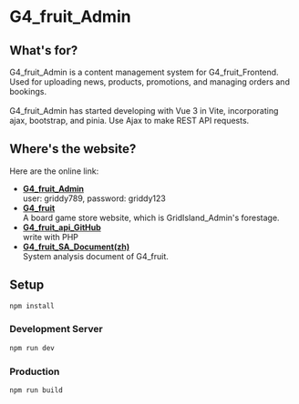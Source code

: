 # G4_fruit_Admin 

What's for?
---
G4_fruit_Admin is a content management system for G4_fruit_Frontend.<br>
Used for uploading news, products, promotions, and managing orders and bookings. <br><br>
G4_fruit_Admin has started developing with Vue 3 in Vite, incorporating ajax, bootstrap, and pinia. Use Ajax to make REST API requests.

Where's the website?
---

Here are the online link:<br>
- [**G4_fruit_Admin**](https://tibamef2e.com/cid101/g4/admin/)  <br>
user: griddy789, password: griddy123<br> 
- [**G4_fruit**](https://tibamef2e.com/cid101/g4/front/)  <br>
A board game store website, which is GridIsland_Admin's forestage. <br>
- [**G4_fruit_api_GitHub**](https://github.com/elaine0623/G4_php.git)  <br>
write with PHP <br>
- [**G4_fruit_SA_Document(zh)**](https://drive.google.com/drive/u/0/folders/1a9A2WpQvxhV6Ca7qUgNphJzw1UL-O4KG?sort=13&direction=a)<br>
System analysis document of G4_fruit. <br>

## Setup

```sh
npm install
```

### Development Server

```sh
npm run dev
```

### Production

```sh
npm run build
```